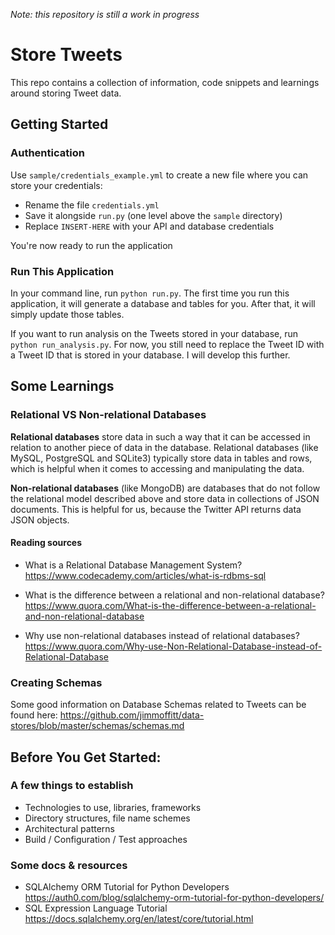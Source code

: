 *Note: this repository is still a work in progress*

# Store Tweets

This repo contains a collection of information, code snippets and learnings around storing Tweet data. 

## Getting Started

### Authentication

Use `sample/credentials_example.yml` to create a new file where you can store your credentials: 
* Rename the file `credentials.yml` 
* Save it alongside `run.py` (one level above the `sample` directory)
* Replace `INSERT-HERE` with your API and database credentials

You're now ready to run the application

### Run This Application

In your command line, run `python run.py`. The first time you run this application, it will generate a database and tables for you. After that, it will simply update those tables.

If you want to run analysis on the Tweets stored in your database, run `python run_analysis.py`. For now, you still need to replace the Tweet ID with a Tweet ID that is stored in your database. I will develop this further.

## Some Learnings

### Relational VS Non-relational Databases

**Relational databases** store data in such a way that it can be accessed in relation to another piece of data in the database. Relational databases (like MySQL, PostgreSQL and SQLite3) typically store data in tables and rows, which is helpful when it comes to accessing and manipulating the data. 

**Non-relational databases** (like MongoDB) are databases that do not follow the relational model described above and store data in collections of JSON documents. This is helpful for us, because the Twitter API returns data JSON objects.

#### Reading sources

* What is a Relational Database Management System? https://www.codecademy.com/articles/what-is-rdbms-sql

* What is the difference between a relational and non-relational database? https://www.quora.com/What-is-the-difference-between-a-relational-and-non-relational-database

* Why use non-relational databases instead of relational databases? https://www.quora.com/Why-use-Non-Relational-Database-instead-of-Relational-Database

### Creating Schemas

Some good information on Database Schemas related to Tweets can be found here: https://github.com/jimmoffitt/data-stores/blob/master/schemas/schemas.md 

## Before You Get Started: 

### A few things to establish

* Technologies to use, libraries, frameworks
* Directory structures, file name schemes
* Architectural patterns
* Build / Configuration / Test approaches

### Some docs & resources

* SQLAlchemy ORM Tutorial for Python Developers https://auth0.com/blog/sqlalchemy-orm-tutorial-for-python-developers/
* SQL Expression Language Tutorial https://docs.sqlalchemy.org/en/latest/core/tutorial.html
